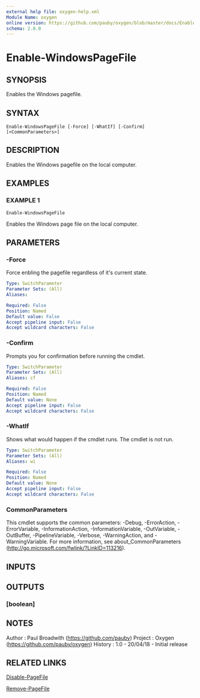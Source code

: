 ```yaml
---
external help file: oxygen-help.xml
Module Name: oxygen
online version: https://github.com/pauby/oxygen/blob/master/docs/Enable-WindowsPageFile.md
schema: 2.0.0
---
```


# Enable-WindowsPageFile

## SYNOPSIS
Enables the Windows pagefile.

## SYNTAX

```
Enable-WindowsPageFile [-Force] [-WhatIf] [-Confirm] [<CommonParameters>]
```

## DESCRIPTION
Enables the Windows pagefile on the local computer.

## EXAMPLES

### EXAMPLE 1
```
Enable-WindowsPageFile
```

Enables the Windows page file on the local computer.

## PARAMETERS

### -Force
Force enbling the pagefile regardless of it's current state.

```yaml
Type: SwitchParameter
Parameter Sets: (All)
Aliases:

Required: False
Position: Named
Default value: False
Accept pipeline input: False
Accept wildcard characters: False
```

### -Confirm
Prompts you for confirmation before running the cmdlet.

```yaml
Type: SwitchParameter
Parameter Sets: (All)
Aliases: cf

Required: False
Position: Named
Default value: None
Accept pipeline input: False
Accept wildcard characters: False
```

### -WhatIf
Shows what would happen if the cmdlet runs.
The cmdlet is not run.

```yaml
Type: SwitchParameter
Parameter Sets: (All)
Aliases: wi

Required: False
Position: Named
Default value: None
Accept pipeline input: False
Accept wildcard characters: False
```

### CommonParameters
This cmdlet supports the common parameters: -Debug, -ErrorAction, -ErrorVariable, -InformationAction, -InformationVariable, -OutVariable, -OutBuffer, -PipelineVariable, -Verbose, -WarningAction, and -WarningVariable.
For more information, see about_CommonParameters (http://go.microsoft.com/fwlink/?LinkID=113216).

## INPUTS

## OUTPUTS

### [boolean]

## NOTES
Author  : Paul Broadwith (https://github.com/pauby)
Project : Oxygen (https://github.com/pauby/oxygen)
History : 1.0 - 20/04/18 - Initial release

## RELATED LINKS

[Disable-PageFile]()

[Remove-PageFile]()

